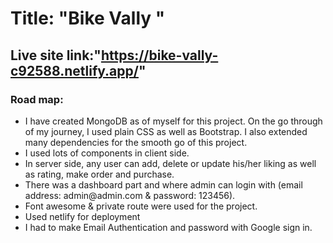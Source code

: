 # Title: "Bike Vally "

## Live site link:"https://bike-vally-c92588.netlify.app/"

### Road map:

<ul>
<li>I have created MongoDB as of myself for this project. On the go through of my journey, I used plain CSS as well as Bootstrap. I also extended many dependencies for the smooth go of this project.</li>
<li> I used lots of components in client side.</li>
<li>In server side, any user can add, delete or update his/her liking as well as rating, make order and purchase.</li>
<li>There was a dashboard part and where admin can login with (email address: admin@admin.com & password: 123456).</li>
<li>Font awesome & private route were used for the project.</li>
<li>Used netlify for deployment</li>
<li>I had to make Email Authentication and password with Google sign in.
</li>

</ul>

